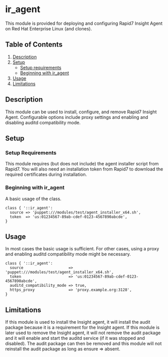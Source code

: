 # ir_agent

This module is provided for deploying and configuring Rapid7 Insight Agent on
Red Hat Enterprise Linux (and clones).

## Table of Contents

1. [Description](#description)
1. [Setup](#setup)
   - [Setup requirements](#setup-requirements)
   - [Beginning with ir_agent](#beginning-with-rapid7)
1. [Usage](#usage)
1. [Limitations](#limitations)

## Description

This module can be used to install, configure, and remove Rapid7 Insight Agent.
Configurable options include proxy settings and enabling and disabling auditd
compatibility mode.

## Setup

### Setup Requirements

This module requires (but does not include) the agent installer script from
Rapid7. You will also need an installation token from Rapid7 to download the
required certificates during installation.

### Beginning with ir_agent

A basic usage of the class.

```puppet
class { '::ir_agent':
  source => 'puppet:///modules/test/agent_installer_x64.sh',
  token  => 'us:01234567-89ab-cdef-0123-4567890abcde',
}
```

## Usage

In most cases the basic usage is sufficient. For other cases, using a proxy and
enabling auditd compatibility mode might be necessary.

```puppet
class { '::ir_agent':
  source                    => 'puppet:///modules/test/agent_installer_x64.sh',
  token                     => 'us:01234567-89ab-cdef-0123-4567890abcde',
  auditd_compatibility_mode => true,
  https_proxy               => 'proxy.example.org:3128',
}
```

## Limitations

If this module is used to install the Insight agent, it will install the audit
package because it is a requirement for the Insight agent. If this module is
later used to remove the Insight agent, it will not remove the audit package and
it will enable and start the auditd service (if it was stopped and disabled).
The audit package can then be removed and this module will not reinstall the
audit package as long as ensure => absent.
